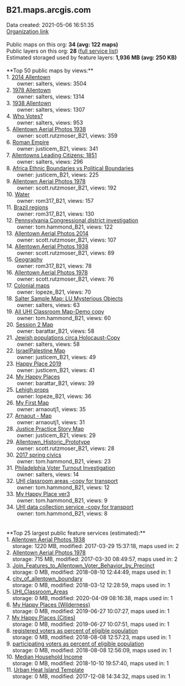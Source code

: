 <h2>B21.maps.arcgis.com</h2> Data created: 2021-05-06 16:51:35 <br /><a target='new' href='https://B21.maps.arcgis.com'>Organization link</a><br /><br />Public maps on this org: <b>34 (avg: 122 maps)</b><br />Public layers on this org: <b>28 </b>(<a target='new' href='https://services.arcgis.com/8ubP3EPeYm1WekDH/ArcGIS/rest/services'>full service list</a>)<br />Estimated storaged used by feature layers: <b>1,936 MB (avg: 250 KB)</b><br /><br />**Top 50 public maps by views:**<br />  1. <a target='new' href='https://www.arcgis.com/home/item.html?id=c961fb7497f645c28318dfb9ecda3aab'>2014 Allentown</a> <br />  &nbsp;&nbsp;&nbsp;&nbsp; &nbsp;&nbsp;owner: salters, views: 3504<br />  2. <a target='new' href='https://www.arcgis.com/home/item.html?id=45ce08a213644bdba85f571d137be2b7'>1978 Allentown</a> <br />  &nbsp;&nbsp;&nbsp;&nbsp; &nbsp;&nbsp;owner: salters, views: 1314<br />  3. <a target='new' href='https://www.arcgis.com/home/item.html?id=4032a18c3ea54a93817781116d601722'>1938 Allentown</a> <br />  &nbsp;&nbsp;&nbsp;&nbsp; &nbsp;&nbsp;owner: salters, views: 1307<br />  4. <a target='new' href='https://www.arcgis.com/home/item.html?id=e6e9cf3142254ef38d93ab27f8f7dfa8'>Who Votes?</a> <br />  &nbsp;&nbsp;&nbsp;&nbsp; &nbsp;&nbsp;owner: salters, views: 953<br />  5. <a target='new' href='https://www.arcgis.com/home/item.html?id=7b3167e212264a3fa6126c74f2f3c942'>Allentown Aerial Photos 1938</a> <br />  &nbsp;&nbsp;&nbsp;&nbsp; &nbsp;&nbsp;owner: scott.rutzmoser_B21, views: 359<br />  6. <a target='new' href='https://www.arcgis.com/home/item.html?id=8327f02dc60c49468b4e6783ac6c852f'>Roman Empire</a> <br />  &nbsp;&nbsp;&nbsp;&nbsp; &nbsp;&nbsp;owner: justicem_B21, views: 341<br />  7. <a target='new' href='https://www.arcgis.com/home/item.html?id=c1836fe0dc54401ca452bd7dca9bca70'>Allentowns Leading Citizens: 1851</a> <br />  &nbsp;&nbsp;&nbsp;&nbsp; &nbsp;&nbsp;owner: salters, views: 296<br />  8. <a target='new' href='https://www.arcgis.com/home/item.html?id=6eee039fd6cb4e899961262fffae8d9c'>Africa Ethnic Boundaries vs Political Boundaries</a> <br />  &nbsp;&nbsp;&nbsp;&nbsp; &nbsp;&nbsp;owner: justicem_B21, views: 225<br />  9. <a target='new' href='https://www.arcgis.com/home/item.html?id=5bce1c546b4b4a3cbc83f24a16a34f3e'>Allentown Aerial Photos 1978</a> <br />  &nbsp;&nbsp;&nbsp;&nbsp; &nbsp;&nbsp;owner: scott.rutzmoser_B21, views: 192<br />  10. <a target='new' href='https://www.arcgis.com/home/item.html?id=7041d514989b4a99a5909a1dc78d790b'>Water</a> <br />  &nbsp;&nbsp;&nbsp;&nbsp; &nbsp;&nbsp;owner: rom317_B21, views: 157<br />  11. <a target='new' href='https://www.arcgis.com/home/item.html?id=b54b21912c1447fb8f5be0a7e0529700'>Brazil regions</a> <br />  &nbsp;&nbsp;&nbsp;&nbsp; &nbsp;&nbsp;owner: rom317_B21, views: 130<br />  12. <a target='new' href='https://www.arcgis.com/home/item.html?id=919e20f94f324cd69cc7307364ad7f34'>Pennsylvania Congressional district investigation</a> <br />  &nbsp;&nbsp;&nbsp;&nbsp; &nbsp;&nbsp;owner: tom.hammond_B21, views: 122<br />  13. <a target='new' href='https://www.arcgis.com/home/item.html?id=7e2907f624804847a4a23577b44bd8d0'>Allentown Aerial Photos 2014</a> <br />  &nbsp;&nbsp;&nbsp;&nbsp; &nbsp;&nbsp;owner: scott.rutzmoser_B21, views: 107<br />  14. <a target='new' href='https://www.arcgis.com/home/item.html?id=29a1db70bb934e44a628914eb2917bd7'>Allentown Aerial Photos 1938</a> <br />  &nbsp;&nbsp;&nbsp;&nbsp; &nbsp;&nbsp;owner: scott.rutzmoser_B21, views: 89<br />  15. <a target='new' href='https://www.arcgis.com/home/item.html?id=4ac9a2a914c14a7f9bb44b24ddb91e18'>Geography</a> <br />  &nbsp;&nbsp;&nbsp;&nbsp; &nbsp;&nbsp;owner: rom317_B21, views: 78<br />  16. <a target='new' href='https://www.arcgis.com/home/item.html?id=09b61b13a7de47e0a59bc89ac37768f3'>Allentown Aerial Photos 1978</a> <br />  &nbsp;&nbsp;&nbsp;&nbsp; &nbsp;&nbsp;owner: scott.rutzmoser_B21, views: 76<br />  17. <a target='new' href='https://www.arcgis.com/home/item.html?id=a69c47d206844297871b426a821209fb'>Colonial maps</a> <br />  &nbsp;&nbsp;&nbsp;&nbsp; &nbsp;&nbsp;owner: lopeze_B21, views: 70<br />  18. <a target='new' href='https://www.arcgis.com/home/item.html?id=3dde9ec829674eb298b0fd646ed0b81b'>Salter Sample Map: LU Mysterious Objects</a> <br />  &nbsp;&nbsp;&nbsp;&nbsp; &nbsp;&nbsp;owner: salters, views: 63<br />  19. <a target='new' href='https://www.arcgis.com/home/item.html?id=fe04e1bb313d4fc5a58f7a73bf7d65bb'>All UHI Classroom Map-Demo copy</a> <br />  &nbsp;&nbsp;&nbsp;&nbsp; &nbsp;&nbsp;owner: tom.hammond_B21, views: 60<br />  20. <a target='new' href='https://www.arcgis.com/home/item.html?id=fef65bccdf534657b1ad2d019c62539c'>Session 2 Map</a> <br />  &nbsp;&nbsp;&nbsp;&nbsp; &nbsp;&nbsp;owner: barattar_B21, views: 58<br />  21. <a target='new' href='https://www.arcgis.com/home/item.html?id=a4b727f989bf4975a3e4139f41529659'>Jewish populations circa Holocaust-Copy</a> <br />  &nbsp;&nbsp;&nbsp;&nbsp; &nbsp;&nbsp;owner: salters, views: 58<br />  22. <a target='new' href='https://www.arcgis.com/home/item.html?id=dd2f94486eb14f7a8446ca919fafca19'>IsraelPalestine Map</a> <br />  &nbsp;&nbsp;&nbsp;&nbsp; &nbsp;&nbsp;owner: justicem_B21, views: 49<br />  23. <a target='new' href='https://www.arcgis.com/home/item.html?id=a1177c59a6d044fcb475b15887f1c649'>Happy Place 2019</a> <br />  &nbsp;&nbsp;&nbsp;&nbsp; &nbsp;&nbsp;owner: justicem_B21, views: 41<br />  24. <a target='new' href='https://www.arcgis.com/home/item.html?id=3d9f8b85e95f47ebae9a13293a5b636f'>My Happy Places</a> <br />  &nbsp;&nbsp;&nbsp;&nbsp; &nbsp;&nbsp;owner: barattar_B21, views: 39<br />  25. <a target='new' href='https://www.arcgis.com/home/item.html?id=2ce6955e35694384a0567eb7a42bc35b'>Lehigh props</a> <br />  &nbsp;&nbsp;&nbsp;&nbsp; &nbsp;&nbsp;owner: lopeze_B21, views: 36<br />  26. <a target='new' href='https://www.arcgis.com/home/item.html?id=0708bfd7cbe94d6eb0661fdaf9879995'>My First Map</a> <br />  &nbsp;&nbsp;&nbsp;&nbsp; &nbsp;&nbsp;owner: arnaoutj1, views: 35<br />  27. <a target='new' href='https://www.arcgis.com/home/item.html?id=d514f5e263bf48fc97c19e1fd66882ec'>Arnaout - Map</a> <br />  &nbsp;&nbsp;&nbsp;&nbsp; &nbsp;&nbsp;owner: arnaoutj1, views: 31<br />  28. <a target='new' href='https://www.arcgis.com/home/item.html?id=6ea1b5f2b4f6425d9b6917a9e5f3bfc3'>Justice Practice Story Map</a> <br />  &nbsp;&nbsp;&nbsp;&nbsp; &nbsp;&nbsp;owner: justicem_B21, views: 29<br />  29. <a target='new' href='https://www.arcgis.com/home/item.html?id=577bae8286554076960f57517e11ae59'>Allentown_Historic_Prototype</a> <br />  &nbsp;&nbsp;&nbsp;&nbsp; &nbsp;&nbsp;owner: scott.rutzmoser_B21, views: 28<br />  30. <a target='new' href='https://www.arcgis.com/home/item.html?id=79a8a6801d4346a8a17cb223ba0a9ab2'>2017 spring civics</a> <br />  &nbsp;&nbsp;&nbsp;&nbsp; &nbsp;&nbsp;owner: tom.hammond_B21, views: 23<br />  31. <a target='new' href='https://www.arcgis.com/home/item.html?id=f60fa326fa6a4c8eacf0c56def4bcb17'>Philadelphia Voter Turnout Investigation</a> <br />  &nbsp;&nbsp;&nbsp;&nbsp; &nbsp;&nbsp;owner: salters, views: 14<br />  32. <a target='new' href='https://www.arcgis.com/home/item.html?id=16d51148b35b432fb03027db5ee166dc'>UHI classroom areas -copy for transport</a> <br />  &nbsp;&nbsp;&nbsp;&nbsp; &nbsp;&nbsp;owner: tom.hammond_B21, views: 12<br />  33. <a target='new' href='https://www.arcgis.com/home/item.html?id=23828727cdc94b758c2eb1a565bce64d'>My Happy Place ver3</a> <br />  &nbsp;&nbsp;&nbsp;&nbsp; &nbsp;&nbsp;owner: tom.hammond_B21, views: 9<br />  34. <a target='new' href='https://www.arcgis.com/home/item.html?id=fd9fc13bf63d45948737f99ab3629728'>UHI data collection service -copy for transport</a> <br />  &nbsp;&nbsp;&nbsp;&nbsp; &nbsp;&nbsp;owner: tom.hammond_B21, views: 8<br /><br /><br />**Top 25 largest public feature services (estimated):**<br /> 1. <a target='new' href='https://www.arcgis.com/home/item.html?id=a4941aa129194faab55293b8979dc833'>Allentown Aerial Photos 1938</a><br /> &nbsp;&nbsp;&nbsp;&nbsp;storage: 1220 MB, modified: 2017-03-29 15:37:18, maps used in: 2<br /> 2. <a target='new' href='https://www.arcgis.com/home/item.html?id=196bc88f5d484842b305f6c493c88968'>Allentown Aerial Photos 1978</a><br /> &nbsp;&nbsp;&nbsp;&nbsp;storage: 715 MB, modified: 2017-03-30 08:49:57, maps used in: 2<br /> 3. <a target='new' href='https://www.arcgis.com/home/item.html?id=7e501a8d4f144b9c97610f6e9f2e8fa6'>Join_Features_to_Allentown_Voter_Behavior_by_Precinct</a><br /> &nbsp;&nbsp;&nbsp;&nbsp;storage: 0 MB, modified: 2018-08-10 12:44:49, maps used in: 1<br /> 4. <a target='new' href='https://www.arcgis.com/home/item.html?id=a1fa83ece6d54d649ac919a5f2d6228f'>city_of_allentown_boundary</a><br /> &nbsp;&nbsp;&nbsp;&nbsp;storage: 0 MB, modified: 2018-03-12 12:28:59, maps used in: 1<br /> 5. <a target='new' href='https://www.arcgis.com/home/item.html?id=c2dfa4f3f31241e7a7176e641c686ed1'>UHI_Classroom_Areas</a><br /> &nbsp;&nbsp;&nbsp;&nbsp;storage: 0 MB, modified: 2020-04-09 08:16:38, maps used in: 1<br /> 6. <a target='new' href='https://www.arcgis.com/home/item.html?id=c9d68f32bf9d4a15925a84fd659f16c5'>My Happy Places (Wilderness)</a><br /> &nbsp;&nbsp;&nbsp;&nbsp;storage: 0 MB, modified: 2019-06-27 10:07:27, maps used in: 1<br /> 7. <a target='new' href='https://www.arcgis.com/home/item.html?id=aa340724fad14451be602603338fce70'>My Happy Places (Cities)</a><br /> &nbsp;&nbsp;&nbsp;&nbsp;storage: 0 MB, modified: 2019-06-27 10:07:51, maps used in: 1<br /> 8. <a target='new' href='https://www.arcgis.com/home/item.html?id=96d8b0f3295e41cc93c9cd80f9b1e8a0'>registered voters as percent of eligible population</a><br /> &nbsp;&nbsp;&nbsp;&nbsp;storage: 0 MB, modified: 2018-08-08 12:57:23, maps used in: 1<br /> 9. <a target='new' href='https://www.arcgis.com/home/item.html?id=9b09322768de4c1da12d65f0212b6bf2'>participating voters as percent of eligible population</a><br /> &nbsp;&nbsp;&nbsp;&nbsp;storage: 0 MB, modified: 2018-08-08 12:56:09, maps used in: 1<br /> 10. <a target='new' href='https://www.arcgis.com/home/item.html?id=732c8416f6614e709d38b40c6901f41e'>Median Household Income</a><br /> &nbsp;&nbsp;&nbsp;&nbsp;storage: 0 MB, modified: 2018-10-10 19:57:40, maps used in: 1<br /> 11. <a target='new' href='https://www.arcgis.com/home/item.html?id=3a95786eaa264c599beaa1131896a840'>Urban Heat Island Template</a><br /> &nbsp;&nbsp;&nbsp;&nbsp;storage: 0 MB, modified: 2017-12-08 14:34:32, maps used in: 1<br />